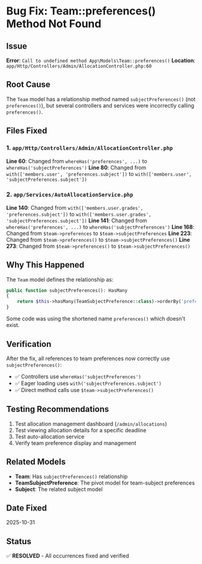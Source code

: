 # Bug Fix: Team::preferences() Method Not Found

## Issue
**Error**: `Call to undefined method App\Models\Team::preferences()`
**Location**: `app/Http/Controllers/Admin/AllocationController.php:60`

## Root Cause
The `Team` model has a relationship method named `subjectPreferences()` (not `preferences()`), but several controllers and services were incorrectly calling `preferences()`.

## Files Fixed

### 1. `app/Http/Controllers/Admin/AllocationController.php`
**Line 60**: Changed from `whereHas('preferences', ...)` to `whereHas('subjectPreferences')`
**Line 80**: Changed from `with(['members.user', 'preferences.subject'])` to `with(['members.user', 'subjectPreferences.subject'])`

### 2. `app/Services/AutoAllocationService.php`
**Line 140**: Changed from `with(['members.user.grades', 'preferences.subject'])` to `with(['members.user.grades', 'subjectPreferences.subject'])`
**Line 141**: Changed from `whereHas('preferences', ...)` to `whereHas('subjectPreferences')`
**Line 168**: Changed from `$team->preferences` to `$team->subjectPreferences`
**Line 223**: Changed from `$team->preferences()` to `$team->subjectPreferences()`
**Line 273**: Changed from `$team->preferences()` to `$team->subjectPreferences()`

## Why This Happened
The `Team` model defines the relationship as:
```php
public function subjectPreferences(): HasMany
{
    return $this->hasMany(TeamSubjectPreference::class)->orderBy('preference_order');
}
```

Some code was using the shortened name `preferences()` which doesn't exist.

## Verification
After the fix, all references to team preferences now correctly use `subjectPreferences()`:
- ✅ Controllers use `whereHas('subjectPreferences')`
- ✅ Eager loading uses `with('subjectPreferences.subject')`
- ✅ Direct method calls use `$team->subjectPreferences()`

## Testing Recommendations
1. Test allocation management dashboard (`/admin/allocations`)
2. Test viewing allocation details for a specific deadline
3. Test auto-allocation service
4. Verify team preference display and management

## Related Models
- **Team**: Has `subjectPreferences()` relationship
- **TeamSubjectPreference**: The pivot model for team-subject preferences
- **Subject**: The related subject model

## Date Fixed
2025-10-31

## Status
✅ **RESOLVED** - All occurrences fixed and verified
